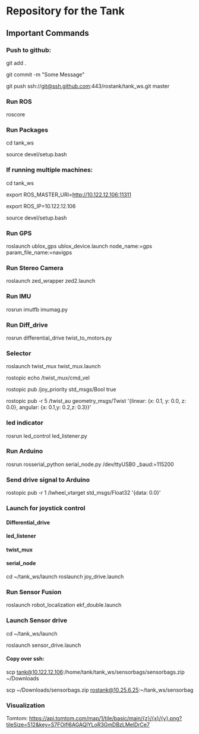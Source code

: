 # Repository for the Tank

## Important Commands

### Push to github:
git add .

git commit -m "Some Message"

git push ssh://git@ssh.github.com:443/rostank/tank_ws.git master

### Run ROS
roscore

### Run Packages
cd tank_ws

source devel/setup.bash

### If running multiple machines:
cd tank_ws

export ROS_MASTER_URI=http://10.122.12.106:11311

export ROS_IP=10.122.12.106

source devel/setup.bash



###  Run GPS
roslaunch ublox_gps ublox_device.launch node_name:=gps param_file_name:=navigps
 
### Run Stereo Camera
roslaunch zed_wrapper zed2.launch

### Run IMU
rosrun imutfb imumag.py
 
### Run Diff_drive
rosrun differential_drive twist_to_motors.py
 
 
### Selector
roslaunch twist_mux twist_mux.launch

rostopic echo /twist_mux/cmd_vel



rostopic pub /joy_priority std_msgs/Bool true

rostopic pub -r 5 /twist_au geometry_msgs/Twist '{linear:  {x: 0.1, y: 0.0, z: 0.0}, angular: {x: 0.1,y: 0.2,z: 0.3}}'

### led indicator
rosrun led_control led_listener.py

### Run Arduino
rosrun rosserial_python serial_node.py /dev/ttyUSB0 _baud:=115200

### Send drive signal to Arduino
rostopic pub -r 1 /lwheel_vtarget std_msgs/Float32 '{data: 0.0}'

### Launch for joystick control
#### Differential_drive
#### led_listener
#### twist_mux
#### serial_node
cd ~/tank_ws/launch
roslaunch joy_drive.launch

### Run Sensor Fusion
roslaunch robot_localization ekf_double.launch

### Launch Sensor drive 
cd ~/tank_ws/launch

roslaunch sensor_drive.launch

#### Copy over ssh:
scp tank@10.122.12.106:/home/tank/tank_ws/sensorbags/sensorbags.zip ~/Downloads

scp ~/Downloads/sensorbags.zip rostank@10.25.6.25:~/tank_ws/sensorbag


### Visualization
Tomtom:
https://api.tomtom.com/map/1/tile/basic/main/{z}/{x}/{y}.png?tileSize=512&key=S7FOifl6AGAQlYLoR3GmDBzLMelDrCe7

